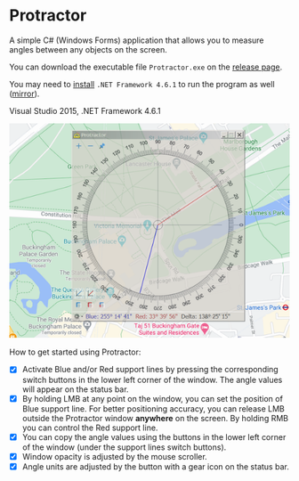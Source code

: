 # Protractor

A simple C# (Windows Forms) application that allows you to measure angles between any objects on the screen.

You can download the executable file `Protractor.exe` on the [release page](https://github.com/ap13ski/Protractor/releases/tag/v1.0). 

You may need to [install](https://www.microsoft.com/en-us/download/details.aspx?id=49982) `.NET Framework 4.6.1` to run the program as well ([mirror](https://github.com/ap13ski/Protractor/releases/download/v1.0/default.NET_Runtime_Pack_Offline_Installer_NDP461-KB3102436-x86-x64-AllOS-ENU.exe)).

Visual Studio 2015, .NET Framework 4.6.1

![Screenshot](protractor.png)

How to get started using Protractor:

- [x] Activate Blue and/or Red support lines by pressing the corresponding switch buttons in the lower left corner of the window. The angle values will appear on the status bar.
- [x] By holding LMB at any point on the window, you can set the position of Blue support line. For better positioning accuracy, you can release LMB outside the Protractor window **anywhere** on the screen. By holding  RMB you can control the Red support line.
- [x] You can copy the angle values using the buttons in the lower left corner of the window (under the support lines switch buttons).
- [x] Window opacity is adjusted by the mouse scroller.
- [x] Angle units are adjusted by the button with a gear icon on the status bar.
